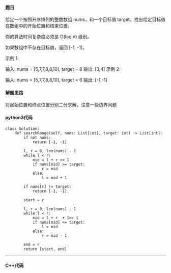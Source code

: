 #### 题目

给定一个按照升序排列的整数数组 nums，和一个目标值 target。找出给定目标值在数组中的开始位置和结束位置。

你的算法时间复杂度必须是 O(log n) 级别。

如果数组中不存在目标值，返回 [-1, -1]。

示例 1:

输入: nums = [5,7,7,8,8,10], target = 8
输出: [3,4]
示例 2:

输入: nums = [5,7,7,8,8,10], target = 6
输出: [-1,-1]



#### 解题思路

对起始位置和终点位置分别二分求解，注意一些边界问题



#### python3代码

```
class Solution:
    def searchRange(self, nums: List[int], target: int) -> List[int]:
        if not nums:
            return [-1, -1]
        
        l, r = 0, len(nums) - 1
        while l < r:
            mid = l + r >> 1
            if nums[mid] >= target:
                r = mid
            else:
                l = mid + 1
        
        if nums[r] != target:
            return [-1, -1]
        
        start = r

        l, r = 0, len(nums) - 1
        while l < r:
            mid = l + r  + 1>> 1
            if nums[mid] <= target:
                l = mid
            else:
                r = mid - 1
        
        end = r
        return [start, end]
```



****

#### C++代码

```

```


